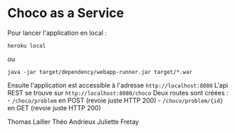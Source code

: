 # Choco as a Service

Pour lancer l'application en local :
```
heroku local
```
ou
```
java -jar target/dependency/webapp-runner.jar target/*.war
```

Ensuite l'application est accessible à l'adresse `http://localhost:8080`
L'api REST se trouve sur `http://localhost:8080/choco`
Deux routes sont créées :
    - `/choco/problem` en POST (revoie juste HTTP 200)
    - `/choco/problem/{id}` en GET (revoie juste HTTP 200)

Thomas Lailler
Théo Andrieux
Juliette Fretay